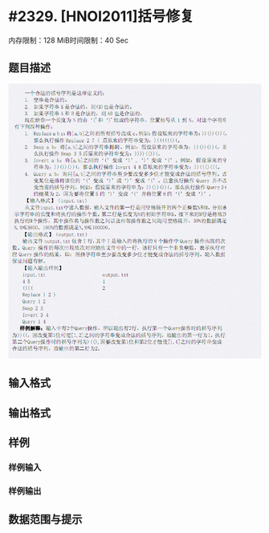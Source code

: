 # #2329. [HNOI2011]括号修复

内存限制：128 MiB时间限制：40 Sec

## 题目描述

![](upload/201105/image/4.jpg)

## 输入格式

## 输出格式

## 样例

### 样例输入

### 样例输出

## 数据范围与提示
